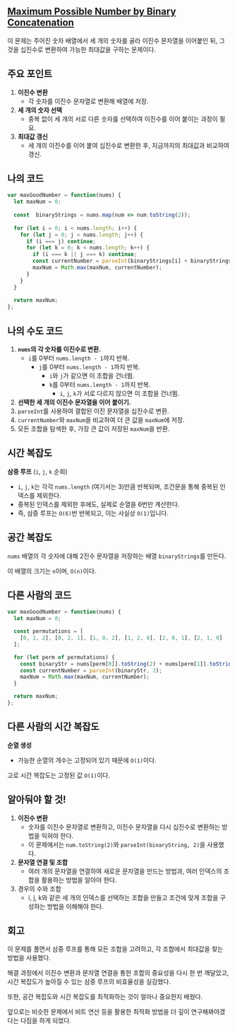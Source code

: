 ## [**Maximum Possible Number by Binary Concatenation**](https://leetcode.com/problems/maximum-possible-number-by-binary-concatenation/)

이 문제는 주어진 숫자 배열에서 세 개의 숫자를 골라 이진수 문자열을 이어붙인 뒤, 그것을 십진수로 변환하여 가능한 최대값을 구하는 문제이다.

## 주요 포인트

1. **이진수 변환**
    - 각 숫자를 이진수 문자열로 변환해 배열에 저장.
2. **세 개의 숫자 선택**
    - 중복 없이 세 개의 서로 다른 숫자를 선택하여 이진수를 이어 붙이는 과정이 필요.
3. **최대값 갱신**
    - 세 개의 이진수를 이어 붙여 십진수로 변환한 후, 지금까지의 최대값과 비교하여 갱신.

## 나의 코드

```jsx
var maxGoodNumber = function(nums) {
  let maxNum = 0;
  
  const  binaryStrings = nums.map(num => num.toString(2));
  
  for (let i = 0; i < nums.length; i++) {
    for (let j = 0; j < nums.length; j++) {
      if (i === j) continue; 
      for (let k = 0; k < nums.length; k++) {
        if (i === k || j === k) continue;
        const currentNumber = parseInt(binaryStrings[i] + binaryStrings[j] + binaryStrings[k], 2);
        maxNum = Math.max(maxNum, currentNumber);
      }
    }
  }
  
  return maxNum;
};
```

## 나의 수도 코드

1. **`nums`의 각 숫자를 이진수로 변환.**
    - `i`를 0부터 `nums.length - 1`까지 반복.
        - `j`를 0부터 `nums.length - 1`까지 반복.
            - `i`와 `j`가 같으면 이 조합을 건너뜀.
            - `k`를 0부터 `nums.length - 1`까지 반복.
                - `i`, `j`, `k`가 서로 다르지 않으면 이 조합을 건너뜀.
2. **선택한 세 개의 이진수 문자열을 이어 붙이기.**
3. `parseInt`를 사용하여 결합된 이진 문자열을 십진수로 변환.
4. `currentNumber`와 `maxNum`을 비교하여 더 큰 값을 `maxNum`에 저장.
5. 모든 조합을 탐색한 후, 가장 큰 값이 저장된 `maxNum`을 반환.

## 시간 복잡도

**삼중 루프** (`i`, `j`, `k` 순회)

- `i`, `j`, `k`는 각각 `nums.length` (여기서는 3)만큼 반복되며, 조건문을 통해 중복된 인덱스를 제외한다.
- 중복된 인덱스를 제외한 후에도, 실제로 순열을 6번만 계산한다.
- 즉, 삼중 루프는 `O(6)`번 반복되고, 이는 사실상 `O(1)`입니다.

## 공간 복잡도

`nums` 배열의 각 숫자에 대해 2진수 문자열을 저장하는 배열 `binaryStrings`를 만든다.

이 배열의 크기는 `n`이며, `O(n)`이다.

## 다른 사람의 코드

```jsx
var maxGoodNumber = function(nums) {
  let maxNum = 0;

  const permutations = [
    [0, 1, 2], [0, 2, 1], [1, 0, 2], [1, 2, 0], [2, 0, 1], [2, 1, 0]
  ];

  for (let perm of permutations) {
    const binaryStr = nums[perm[0]].toString(2) + nums[perm[1]].toString(2) + nums[perm[2]].toString(2);
    const currentNumber = parseInt(binaryStr, 2);
    maxNum = Math.max(maxNum, currentNumber);
  }

  return maxNum;
};
```

## 다른 사람의 시간 복잡도

**순열 생성**

- 가능한 순열의 개수는 고정되어 있기 때문에 `O(1)`이다.

고로  시간 복잡도는 고정된 값 `O(1)`이다.

## 알아둬야 할 것!

1. **이진수 변환**
    - 숫자를 이진수 문자열로 변환하고, 이진수 문자열을 다시 십진수로 변환하는 방법을 익혀야 한다.
    - 이 문제에서는 `num.toString(2)`와 `parseInt(binaryString, 2)`을 사용했다.
2. **문자열 연결 및 조합**
    - 여러 개의 문자열을 연결하여 새로운 문자열을 만드는 방법과, 여러 인덱스의 조합을 활용하는 방법을 알아야 한다.
3. 경우의 수와 조합
    - i, j, k와 같은 세 개의 인덱스를 선택하는 조합을 만들고 조건에 맞게 조합을 구성하는 방법을 이해해야 한다.

## 회고

이 문제를 풀면서 삼중 루프를 통해 모든 조합을 고려하고, 각 조합에서 최대값을 찾는 방법을 사용했다.

해결 과정에서 이진수 변환과 문자열 연결을 통한 조합의 중요성을 다시 한 번 깨달았고, 시간 복잡도가 높아질 수 있는 삼중 루프의 비효율성을 실감했다.

또한, 공간 복잡도와 시간 복잡도를 최적화하는 것이 얼마나 중요한지 배웠다.

앞으로는 비슷한 문제에서 비트 연산 등을 활용한 최적화 방법을 더 깊이 연구해봐야겠다는 다짐을 하게 되었다.
